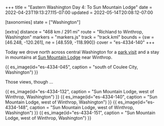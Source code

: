 +++
title = "Eastern Washington Day 4: To Sun Mountain Lodge"
date = 2022-04-23T19:13:27.115-07:00
updated = 2022-05-14T20:08:12-07:00

[taxonomies]
state = ["Washington"]

[extra]
distance = "468 km / 291 mi"
route = "Richland to Winthrop, Washington"
markers = "markers.js"
track = "track.kml"
bounds = {sw = [46.248, -120.261], ne = [48.559, -118.990]}
cover = "es-4334-140"
+++

Today we drove north across central Washington for a [park visit](https://146parks.blog/conconully) and a stay in mountains at [Sun Mountain Lodge](https://www.sunmountainlodge.com) near Winthrop.

<!-- more -->

{{ es_image(id="es-4334-045", caption = "south of Coulee City, Washington") }}

Those views, though ...

{{ es_image(id="es-4334-132", caption = "Sun Mountain Lodge, west of Winthrop, Washington") }}
{{ es_image(id="es-4334-140", caption = "Sun Mountain Lodge, west of Winthrop, Washington") }}
{{ es_image(id="es-4334-148", caption = "Sun Mountain Lodge, west of Winthrop, Washington") }}
{{ es_image(id="es-4334-151", caption = "Sun Mountain Lodge, west of Winthrop, Washington") }}
